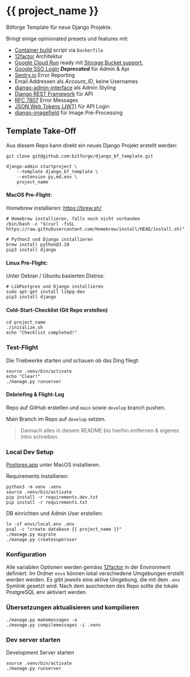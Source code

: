 {{ project_name }}
==================

Bitforge Template für neue Django Projekte.

Bringt einige opinionated presets und features mit:

- [Container build](https://docs.docker.com/engine/reference/builder/) script via `Dockerfile`
- [12factor](https://12factor.net) Architektur
- [Google Cloud Run](https://cloud.google.com/run) ready mit [Storage Bucket support.](https://django-storages.readthedocs.io/en/latest/backends/gcloud.html)
- [Google SSO Login](https://developers.google.com/identity/sign-in/web) ***Deprecated*** für Admin & Api
- [Sentry.io](https://sentry.io/) Error Reporting
- Email Addressen als *Account_ID*, keine Usernames
- [django-admin-interface](https://github.com/fabiocaccamo/django-admin-interface) als Admin Styling
- [Django REST Framework](https://www.django-rest-framework.org/) für API
- [RFC 7807](https://blog.codecentric.de/2019/09/rest-standardisierte-fehlermeldungen-mittels-rfc-7807-problem-details/) Error Messages
- [JSON Web Tokens (JWT)](https://jwt.io/) für API Login
- [django-imagefield](https://github.com/matthiask/django-imagefield) für Image Pre-Processing

## Template Take-Off

Aus diesem Repo kann direkt ein neues Django Projekt erstellt werden:

    git clone git@github.com:bitforge/django_bf_template.git

    django-admin startproject \
        --template django_bf_template \
        --extension py,md,env \
        project_name


#### MacOS Pre-Flight:

Homebrew installieren: https://brew.sh/

    # Homebrew installieren, falls noch nicht vorhanden
    /bin/bash -c "$(curl -fsSL https://raw.githubusercontent.com/Homebrew/install/HEAD/install.sh)"

    # Python3 und Django installieren
    brew install python@3.10
    pip3 install django

#### Linux Pre-Flight:

Unter Debian / Ubuntu basierten Distros:

    # LibPostgres und Django installieren
    sudo apt-get install libpq-dev
    pip3 install django

#### Cold-Start-Checklist (Git Repo erstellen)

    cd project_name
    ./initalize.sh
    echo "Checklist completed!"

### Test-Flight

Die Triebwerke starten und schauen ob das Ding fliegt:

    source .venv/bin/activate
    echo "Clear!"
    ./manage.py runserver


#### Debriefing & Flight-Log

Repo auf GitHub erstellen und `main` sowie `develop` branch pushen.

Main Branch im Repo auf `develop` setzen.

> Dannach alles in diesem README bis hierhin entfernen & eigenes Intro schreiben.


### Local Dev Setup

[Postgres.app](https://postgresapp.com) unter MacOS installieren.

Requirements installieren:

    python3 -m venv .venv
    source .venv/bin/activate
    pip install -r requirements.dev.txt
    pip install -r requirements.txt

DB einrichten und Admin User erstellen:

    ln -sf envs/local.env .env
    psql -c "create database {{ project_name }}"
    ./manage.py migrate
    ./manage.py createsuperuser


### Konfiguration

Alle variablen Optionen werden gemäss [12factor](https://12factor.net/config) in der Environment definiert.
Im Ordner `envs` können lokal verschiedene Umgebungen erstellt werden werden.
Es gibt jeweils eine aktive Umgebung, die mit dem `.env` Symlink gesetzt wird.
Nach dem auschecken des Repo sollte die lokale PostgreSQL env aktiviert werden.


### Übersetzungen aktualisieren und kompilieren

    ./manage.py makemessages -a
    ./manage.py compilemessages -i .venv


### Dev server starten

Development Server starten

    source .venv/bin/activate
    ./manage.py runserver

